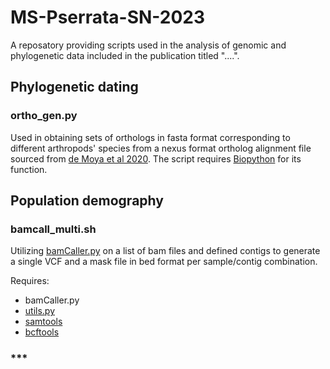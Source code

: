 # **MS-Pserrata-SN-2023**
A reposatory providing scripts used in the analysis of genomic and phylogenetic data included in the publication titled "....".

## **Phylogenetic dating**
### **ortho_gen.py**
Used in obtaining sets of orthologs in fasta format corresponding to different arthropods' species from a nexus format ortholog alignment file sourced from [de Moya et al 2020](https://academic.oup.com/sysbio/article/70/4/719/5912026). The script requires [Biopython](https://biopython.org/) for its function. 

## **Population demography**
### **bamcall_multi.sh**
Utilizing [bamCaller.py](https://github.com/stschiff/msmc-tools) on a list of bam files and defined contigs to generate a single VCF and a mask file in bed format per sample/contig combination.

Requires:
- bamCaller.py
- [utils.py](https://github.com/stschiff/msmc-tools)
- [samtools](http://www.htslib.org/download/)
- [bcftools](http://www.htslib.org/download/)

### ***




